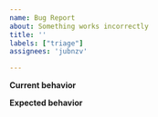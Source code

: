 ```yaml
---
name: Bug Report
about: Something works incorrectly
title: ''
labels: ["triage"]
assignees: 'jubnzv'

---
```


**Current behavior**
<!-- A description of the problem. -->

**Expected behavior**
<!-- A brief and clear statement of what you expected to happen. -->

